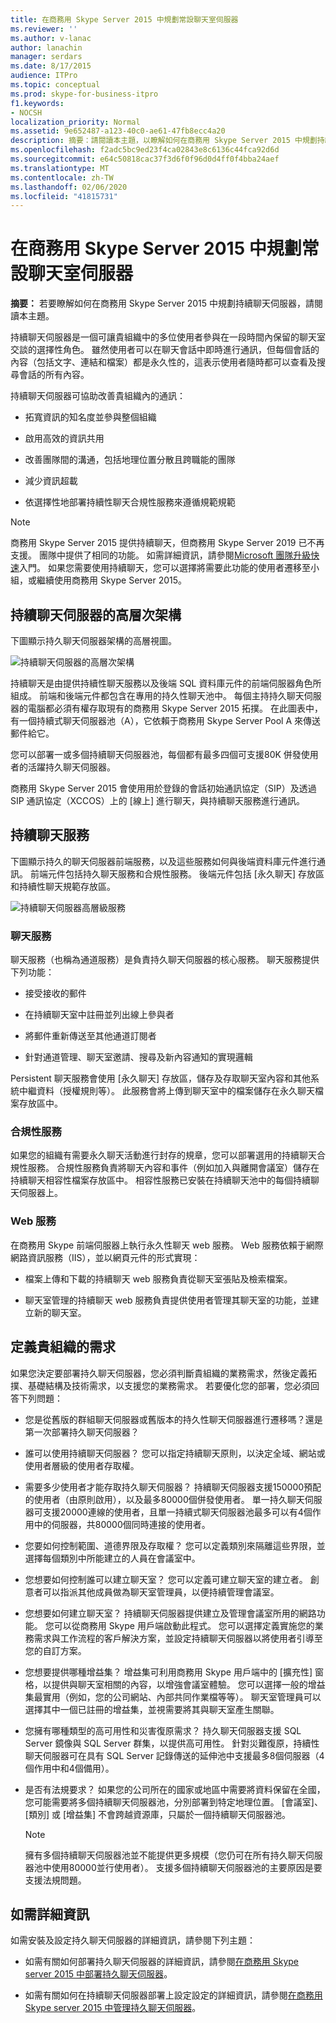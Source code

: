 ```yaml
---
title: 在商務用 Skype Server 2015 中規劃常設聊天室伺服器
ms.reviewer: ''
ms.author: v-lanac
author: lanachin
manager: serdars
ms.date: 8/17/2015
audience: ITPro
ms.topic: conceptual
ms.prod: skype-for-business-itpro
f1.keywords:
- NOCSH
localization_priority: Normal
ms.assetid: 9e652487-a123-40c0-ae61-47fb8ecc4a20
description: 摘要：請閱讀本主題，以瞭解如何在商務用 Skype Server 2015 中規劃持續聊天伺服器。
ms.openlocfilehash: f2adc5bc9ed23f4ca02843e8c6136c44fca92d6d
ms.sourcegitcommit: e64c50818cac37f3d6f0f96d0d4ff0f4bba24aef
ms.translationtype: MT
ms.contentlocale: zh-TW
ms.lasthandoff: 02/06/2020
ms.locfileid: "41815731"
---
```

# <a name="plan-for-persistent-chat-server-in-skype-for-business-server-2015"></a>在商務用 Skype Server 2015 中規劃常設聊天室伺服器
 
**摘要：** 若要瞭解如何在商務用 Skype Server 2015 中規劃持續聊天伺服器，請閱讀本主題。
  
持續聊天伺服器是一個可讓貴組織中的多位使用者參與在一段時間內保留的聊天室交談的選擇性角色。 雖然使用者可以在聊天會話中即時進行通訊，但每個會話的內容（包括文字、連結和檔案）都是永久性的，這表示使用者隨時都可以查看及搜尋會話的所有內容。
  
持續聊天伺服器可協助改善貴組織內的通訊：
  
- 拓寬資訊的知名度並參與整個組織
    
- 啟用高效的資訊共用 
    
- 改善團隊間的溝通，包括地理位置分散且跨職能的團隊
    
- 減少資訊超載
    
- 依選擇性地部署持續性聊天合規性服務來遵循規範規範

> [!NOTE] 
> 商務用 Skype Server 2015 提供持續聊天，但商務用 Skype Server 2019 已不再支援。 團隊中提供了相同的功能。 如需詳細資訊，請參閱[Microsoft 團隊升級快速](/microsoftteams/upgrade-start-here)入門。 如果您需要使用持續聊天，您可以選擇將需要此功能的使用者遷移至小組，或繼續使用商務用 Skype Server 2015。 
    
## <a name="persistent-chat-server-high-level-architecture"></a>持續聊天伺服器的高層次架構

下圖顯示持久聊天伺服器架構的高層視圖。 
  
![持續聊天伺服器的高層次架構](../../media/0344f6e2-0c6d-4391-b4b3-ec31062b1576.png)
  
持續聊天是由提供持續性聊天服務以及後端 SQL 資料庫元件的前端伺服器角色所組成。 前端和後端元件都包含在專用的持久性聊天池中。 每個主持持久聊天伺服器的電腦都必須有權存取現有的商務用 Skype Server 2015 拓撲。 在此圖表中，有一個持續式聊天伺服器池（A），它依賴于商務用 Skype Server Pool A 來傳送郵件給它。
  
您可以部署一或多個持續聊天伺服器池，每個都有最多四個可支援80K 併發使用者的活躍持久聊天伺服器。
  
商務用 Skype Server 2015 會使用用於登錄的會話初始通訊協定（SIP）及透過 SIP 通訊協定（XCCOS）上的 [線上] 進行聊天，與持續聊天服務進行通訊。 
  
## <a name="persistent-chat-services"></a>持續聊天服務

下圖顯示持久的聊天伺服器前端服務，以及這些服務如何與後端資料庫元件進行通訊。 前端元件包括持久聊天服務和合規性服務。 後端元件包括 [永久聊天] 存放區和持續性聊天規範存放區。
  
![持續聊天伺服器高層級服務](../../media/bcdbadbe-e868-4a46-8a73-36562648fdf7.png)
  
### <a name="chat-service"></a>聊天服務

聊天服務（也稱為通道服務）是負責持久聊天伺服器的核心服務。 聊天服務提供下列功能：
  
- 接受接收的郵件
    
- 在持續聊天室中註冊並列出線上參與者
    
- 將郵件重新傳送至其他通道訂閱者
    
- 針對通道管理、聊天室邀請、搜尋及新內容通知的實現邏輯
    
Persistent 聊天服務會使用 [永久聊天] 存放區，儲存及存取聊天室內容和其他系統中繼資料（授權規則等）。 此服務會將上傳到聊天室中的檔案儲存在永久聊天檔案存放區中。
  
### <a name="compliance-service"></a>合規性服務

如果您的組織有需要永久聊天活動進行封存的規章，您可以部署選用的持續聊天合規性服務。 合規性服務負責將聊天內容和事件（例如加入與離開會議室）儲存在持續聊天相容性檔案存放區中。 相容性服務已安裝在持續聊天池中的每個持續聊天伺服器上。 
  
### <a name="web-services"></a>Web 服務

在商務用 Skype 前端伺服器上執行永久性聊天 web 服務。 Web 服務依賴于網際網路資訊服務（IIS），並以網頁元件的形式實現：
  
- 檔案上傳和下載的持續聊天 web 服務負責從聊天室張貼及檢索檔案。
    
- 聊天室管理的持續聊天 web 服務負責提供使用者管理其聊天室的功能，並建立新的聊天室。
    
## <a name="defining-requirements-for-your-organization"></a>定義貴組織的需求

如果您決定要部署持久聊天伺服器，您必須判斷貴組織的業務需求，然後定義拓撲、基礎結構及技術需求，以支援您的業務需求。 若要優化您的部署，您必須回答下列問題：
  
- 您是從舊版的群組聊天伺服器或舊版本的持久性聊天伺服器進行遷移嗎？還是第一次部署持久聊天伺服器？
    
- 誰可以使用持續聊天伺服器？ 您可以指定持續聊天原則，以決定全域、網站或使用者層級的使用者存取權。
    
- 需要多少使用者才能存取持久聊天伺服器？ 持續聊天伺服器支援150000預配的使用者（由原則啟用），以及最多80000個併發使用者。 單一持久聊天伺服器可支援20000連線的使用者，且單一持續式聊天伺服器池最多可以有4個作用中的伺服器，共80000個同時連接的使用者。
    
- 您要如何控制範圍、道德界限及存取權？ 您可以定義類別來隔離這些界限，並選擇每個類別中所能建立的人員在會議室中。
    
- 您想要如何控制誰可以建立聊天室？ 您可以定義可建立聊天室的建立者。 創意者可以指派其他成員做為聊天室管理員，以便持續管理會議室。
    
- 您想要如何建立聊天室？ 持續聊天伺服器提供建立及管理會議室所用的網路功能。 您可以從商務用 Skype 用戶端啟動此程式。 您可以選擇定義實施您的業務需求與工作流程的客戶解決方案，並設定持續聊天伺服器以將使用者引導至您的自訂方案。
    
- 您想要提供哪種增益集？ 增益集可利用商務用 Skype 用戶端中的 [擴充性] 窗格，以提供與聊天室相關的內容，以增強會議室體驗。 您可以選擇一般的增益集最實用（例如，您的公司網站、內部共同作業檔等等）。 聊天室管理員可以選擇其中一個已註冊的增益集，並視需要將其與聊天室產生關聯。 
    
- 您擁有哪種類型的高可用性和災害復原需求？ 持久聊天伺服器支援 SQL Server 鏡像與 SQL Server 群集，以提供高可用性。 針對災難復原，持續性聊天伺服器可在具有 SQL Server 記錄傳送的延伸池中支援最多8個伺服器（4個作用中和4個備用）。 
    
- 是否有法規要求？ 如果您的公司所在的國家或地區中需要將資料保留在全國，您可能需要將多個持續聊天伺服器池，分別部署到特定地理位置。 [會議室]、[類別] 或 [增益集] 不會跨越資源庫，只屬於一個持續聊天伺服器池。 
    
    > [!NOTE]
    > 擁有多個持續聊天伺服器池並不能提供更多規模（您仍可在所有持久聊天伺服器池中使用80000並行使用者）。 支援多個持續聊天伺服器池的主要原因是要支援法規問題。 
  
## <a name="for-more-information"></a>如需詳細資訊

如需安裝及設定持久聊天伺服器的詳細資訊，請參閱下列主題：
  
- 如需有關如何部署持久聊天伺服器的詳細資訊，請參閱[在商務用 Skype server 2015 中部署持久聊天伺服器](../../deploy/deploy-persistent-chat-server/deploy-persistent-chat-server.md)。 
    
- 如需有關如何在持續聊天伺服器部署上設定設定的詳細資訊，請參閱[在商務用 Skype server 2015 中管理持久聊天伺服器](../../manage/persistent-chat/persistent-chat.md)。
    

